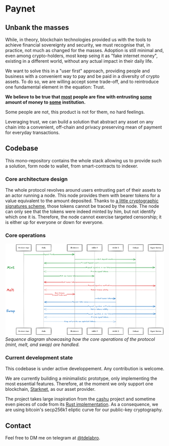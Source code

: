 # Paynet

## Unbank the masses

While, in theory, blockchain technologies provided us with the tools to achieve financial sovereignty and security, we must recognise that, in practice, not much as changed for the masses.
Adoption is still minimal and, even among crypto-holders, most keep seing it as "fake internet money", existing in a different world, without any actual impact in their daily life.

We want to solve this in a "user first" approach, providing people and business with a convenient way to pay and be paid in a diversity of crypto assets.
To do so, we are willing accept some trade-off, and to reintroduce one fundamental element in the equation: Trust.

**We believe to be true that <ins>most</ins> people are fine with entrusting <ins>some</ins> amount of money to <ins>some</ins> institution.**

Some people are not, this product is not for them, no hard feelings.

Leveraging trust, we can build a solution that abstract any asset on any chain into a convenient, off-chain and privacy preserving mean of payment for everyday transactions. 

## Codebase

This mono-repository contains the whole stack allowing us to provide such a solution, form node to wallet, from smart-contracts to indexer.

### Core architecture design

The whole protocol revolves around users entrusting part of their assets to an actor running a node. This node provides them with bearer tokens for a value equivalent to the amount deposited. 
Thanks to [a little cryptographic signatures scheme](https://gist.github.com/RubenSomsen/be7a4760dd4596d06963d67baf140406), those tokens cannot be traced by the node. The node can only see that the tokens were indeed minted by him, but not identify which one it is. 
Therefore, the node cannot exercise targeted censorship; it is either up for everyone or down for everyone.

### Core operations

![Diagram showing the overall architecture of the project, including the core actions: mint, melt and swap.](diagrams/overall-architecture.png)
*Sequence diagram showcasing how the core operations of the protocol (mint, melt, and swap) are handled.*

### Current development state

This codebase is under active developpement. Any contribution is welcome.

We are currently building a minimalistic prototype, only implementing the most essential features.
Therefore, at the moment we only support one blockchain, [Starknet](https://www.starknet.io/), as our asset provider.

The project takes large inspiration from the [cashu](https://cashu.space/) project and sometime even pieces of code from its [Rust implementation](https://github.com/cashubtc/cdk). 
As a consequence, we are using bitcoin's secp256k1 eliptic curve for our public-key cryptography.

## Contact

Feel free to DM me on telegram at [@tdelabro](https://t.me/tdelabro).

